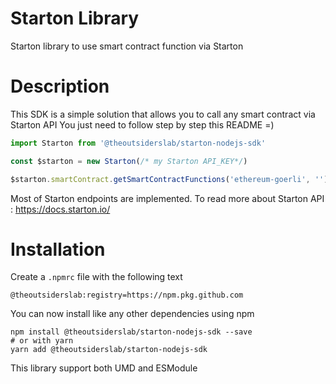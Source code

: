# Starton Library

Starton library to use smart contract function via Starton

# Description

This SDK is a simple solution that allows you to call any smart contract via Starton API
You just need to follow step by step this README =)

```js
import Starton from '@theoutsiderslab/starton-nodejs-sdk'

const $starton = new Starton(/* my Starton API_KEY*/)

$starton.smartContract.getSmartContractFunctions('ethereum-goerli', '')
```

Most of Starton endpoints are implemented.
To read more about Starton API : https://docs.starton.io/

# Installation

Create a ```.npmrc``` file with the following text
```
@theoutsiderslab:registry=https://npm.pkg.github.com
```

You can now install like any other dependencies using npm

```
npm install @theoutsiderslab/starton-nodejs-sdk --save
# or with yarn
yarn add @theoutsiderslab/starton-nodejs-sdk
```

This library support both UMD and ESModule
